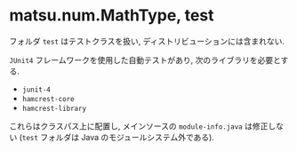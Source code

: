 # matsu.num.MathType, test
フォルダ `test` はテストクラスを扱い, ディストリビューションには含まれない.

`JUnit4` フレームワークを使用した自動テストがあり,
次のライブラリを必要とする.

- `junit-4`
- `hamcrest-core`
- `hamcrest-library`

これらはクラスパス上に配置し, メインソースの `module-info.java` は修正しない
(`test` フォルダは Java のモジュールシステム外である).
